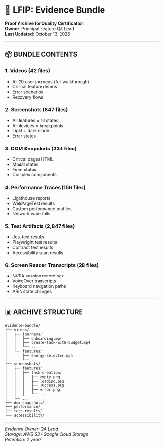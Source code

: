 # 📸 LFIP: Evidence Bundle

**Proof Archive for Quality Certification**  
**Owner:** Principal Feature QA Lead  
**Last Updated:** October 13, 2025

---

## 📦 BUNDLE CONTENTS

### **1. Videos (42 files)**
- All 20 user journeys (full walkthrough)
- Critical feature demos
- Error scenarios
- Recovery flows

### **2. Screenshots (847 files)**
- All features × all states
- All devices × breakpoints
- Light + dark mode
- Error states

### **3. DOM Snapshots (234 files)**
- Critical pages HTML
- Modal states
- Form states
- Complex components

### **4. Performance Traces (156 files)**
- Lighthouse reports
- WebPageTest results
- Custom performance profiles
- Network waterfalls

### **5. Test Artifacts (2,847 files)**
- Jest test results
- Playwright test results
- Contract test results
- Accessibility scan results

### **6. Screen Reader Transcripts (28 files)**
- NVDA session recordings
- VoiceOver transcripts
- Keyboard navigation paths
- ARIA state changes

---

## 📊 ARCHIVE STRUCTURE

```
evidence-bundle/
├── videos/
│   ├── journeys/
│   │   ├── onboarding.mp4
│   │   ├── create-task-with-budget.mp4
│   │   └── ...
│   └── features/
│       ├── energy-selector.mp4
│       └── ...
├── screenshots/
│   ├── features/
│   │   ├── task-creation/
│   │   │   ├── empty.png
│   │   │   ├── loading.png
│   │   │   ├── success.png
│   │   │   ├── error.png
│   │   │   └── ...
│   └── ...
├── dom-snapshots/
├── performance/
├── test-results/
└── accessibility/
```

---

*Evidence Owner: QA Lead*  
*Storage: AWS S3 / Google Cloud Storage*  
*Retention: 2 years*


